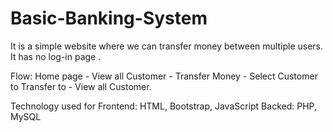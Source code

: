 # Basic-Banking-System
It is a simple website where we can transfer money between multiple users.
It has no log-in page .
 
Flow: Home page - View all Customer - Transfer Money - Select Customer to Transfer to - View all Customer. 

Technology used for
Frontend: HTML, Bootstrap, JavaScript
Backed: PHP, MySQL
